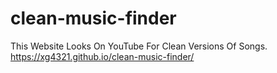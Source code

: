 # clean-music-finder
This Website Looks On YouTube For Clean Versions Of Songs.
https://xg4321.github.io/clean-music-finder/
